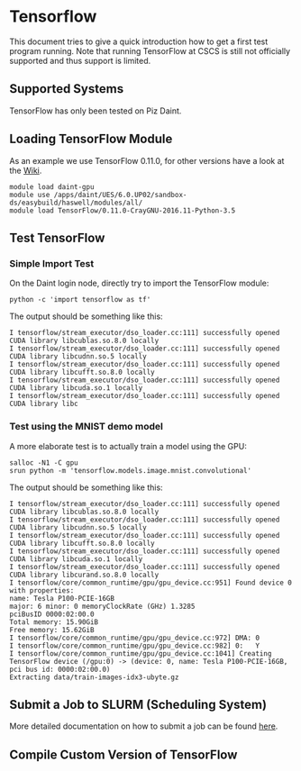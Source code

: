 # Tensorflow
This document tries to give a quick introduction how to get a first test program running. Note that running TensorFlow at CSCS is still not officially supported and thus support is limited.

## Supported Systems
TensorFlow has only been tested on Piz Daint.

## Loading TensorFlow Module
As an example we use TensorFlow 0.11.0, for other versions have a look at the [Wiki](https://github.com/eth-cscs/TensorFlow/wiki).
```
module load daint-gpu
module use /apps/daint/UES/6.0.UP02/sandbox-ds/easybuild/haswell/modules/all/
module load TensorFlow/0.11.0-CrayGNU-2016.11-Python-3.5
```

## Test TensorFlow

### Simple Import Test
On the Daint login node, directly try to import the TensorFlow module:

```
python -c 'import tensorflow as tf'
```

The output should be something like this:

```
I tensorflow/stream_executor/dso_loader.cc:111] successfully opened CUDA library libcublas.so.8.0 locally
I tensorflow/stream_executor/dso_loader.cc:111] successfully opened CUDA library libcudnn.so.5 locally
I tensorflow/stream_executor/dso_loader.cc:111] successfully opened CUDA library libcufft.so.8.0 locally
I tensorflow/stream_executor/dso_loader.cc:111] successfully opened CUDA library libcuda.so.1 locally
I tensorflow/stream_executor/dso_loader.cc:111] successfully opened CUDA library libc
```

### Test using the MNIST demo model
A more elaborate test is to actually train a model using the GPU:
```
salloc -N1 -C gpu
srun python -m 'tensorflow.models.image.mnist.convolutional'
```

The output should be something like this:
```
I tensorflow/stream_executor/dso_loader.cc:111] successfully opened CUDA library libcublas.so.8.0 locally
I tensorflow/stream_executor/dso_loader.cc:111] successfully opened CUDA library libcudnn.so.5 locally
I tensorflow/stream_executor/dso_loader.cc:111] successfully opened CUDA library libcufft.so.8.0 locally
I tensorflow/stream_executor/dso_loader.cc:111] successfully opened CUDA library libcuda.so.1 locally
I tensorflow/stream_executor/dso_loader.cc:111] successfully opened CUDA library libcurand.so.8.0 locally
I tensorflow/core/common_runtime/gpu/gpu_device.cc:951] Found device 0 with properties:
name: Tesla P100-PCIE-16GB
major: 6 minor: 0 memoryClockRate (GHz) 1.3285
pciBusID 0000:02:00.0
Total memory: 15.90GiB
Free memory: 15.62GiB
I tensorflow/core/common_runtime/gpu/gpu_device.cc:972] DMA: 0
I tensorflow/core/common_runtime/gpu/gpu_device.cc:982] 0:   Y
I tensorflow/core/common_runtime/gpu/gpu_device.cc:1041] Creating TensorFlow device (/gpu:0) -> (device: 0, name: Tesla P100-PCIE-16GB, pci bus id: 0000:02:00.0)
Extracting data/train-images-idx3-ubyte.gz
```

## Submit a Job to SLURM (Scheduling System)
More detailed documentation on how to submit a job can be found [here](http://user.cscs.ch/getting_started/running_jobs/piz_daint/index.html).

## Compile Custom Version of TensorFlow

